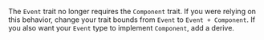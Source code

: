 The `Event` trait no longer requires the `Component` trait. If you were relying on this behavior, change your trait bounds from `Event` to `Event + Component`. If you also want your `Event` type to implement `Component`, add a derive.
